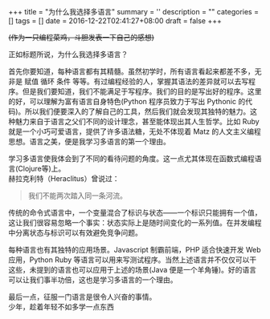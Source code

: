 
+++
title = "为什么我选择多语言"
summary = ''
description = ""
categories = []
tags = []
date = 2016-12-22T02:41:27+08:00
draft = false
+++

~~(作为一只编程菜鸡，斗胆发表一下自己的感想)~~  

正如标题所说，为什么我选择多语言？  

首先你要知道，每种语言都有其精髓。虽然初学时，所有语言看起来都差不多，无非是 赋值 循环 条件 等等。有过编程经验的人，掌握其语法的差异就可以去写程序。但是我们要知道，我们不能满足于写程序。我们的目的是写出好的程序。这里的好，可以理解为富有语言自身特色(Python 程序员致力于写出 Pythonic 的代码)。所以我们便要深入的了解自己的工具，然后我们就会发现其独特的魅力。这种魅力来自于语言之父们不同的设计理念，甚至能体现出其人生哲学。比如 Ruby 就是一个小巧可爱语言，提供了许多语法糖，无处不体现着 Matz 的人文主义编程思想。语言之美，便是我学习多语言的第一个理由。  


学习多语言使我体会到了不同的看待问题的角度。这一点尤其体现在函数式编程语言(Clojure等)上。  
赫拉克利特（Heraclitus）曾说过：

>我们不能两次踏入同一条河流。

传统的命令式语言中，一个变量混合了标识与状态——一个标识只能拥有一个值，这让我们很容易忽略一个事实：状态实际上是随时间变化的一系列值。在并发编程中分离状态与标识可以有效避免竞争问题。  


每种语言也有其独特的应用场景。Javascript 制霸前端，PHP 适合快速开发 Web 应用，Python Ruby 等语言可以用来写测试程序。当然上述语言并不仅仅可以干这些，未提到的语言也可以应用于上述的场景(Java 便是一个羊角锤)。好的语言可以让我们事半功倍，这也是学习多语言的一个理由。  


最后一点，征服一门语言是很令人兴奋的事情。  
少年，趁着年轻不如多学一点东西

    